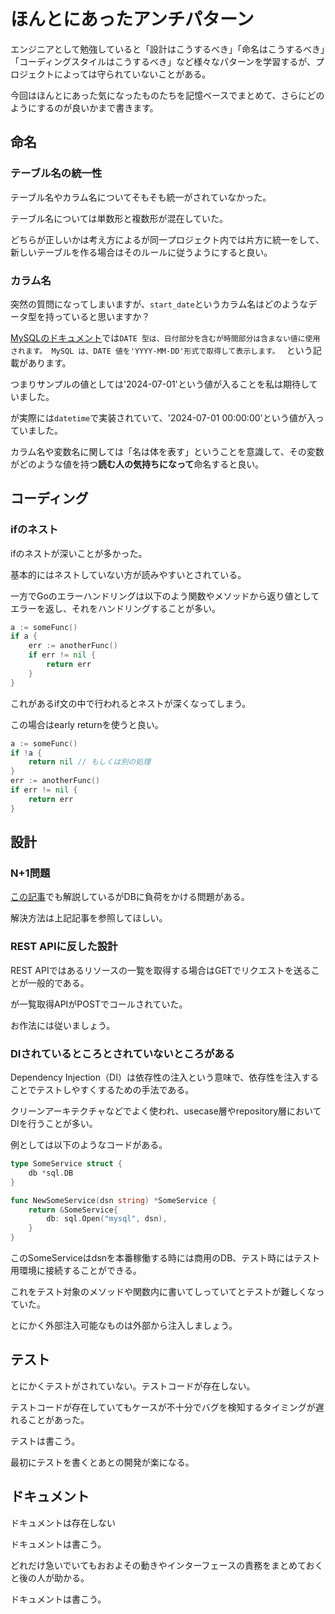 # ほんとにあったアンチパターン

エンジニアとして勉強していると「設計はこうするべき」「命名はこうするべき」「コーディングスタイルはこうするべき」など様々なパターンを学習するが、プロジェクトによっては守られていないことがある。

今回はほんとにあった気になったものたちを記憶ベースでまとめて、さらにどのようにするのが良いかまで書きます。

## 命名

### テーブル名の統一性

テーブル名やカラム名についてそもそも統一がされていなかった。

テーブル名については単数形と複数形が混在していた。

どちらが正しいかは考え方によるが同一プロジェクト内では片方に統一をして、新しいテーブルを作る場合はそのルールに従うようにすると良い。

### カラム名

突然の質問になってしまいますが、`start_date`というカラム名はどのようなデータ型を持っていると思いますか？

[MySQLのドキュメント](https://dev.mysql.com/doc/refman/8.0/ja/datetime.html)では`DATE 型は、日付部分を含むが時間部分は含まない値に使用されます。 MySQL は、DATE 値を'YYYY-MM-DD'形式で取得して表示します。 ` という記載があります。

つまりサンプルの値としては'2024-07-01'という値が入ることを私は期待していました。

が実際には`datetime`で実装されていて、'2024-07-01 00:00:00'という値が入っていました。

カラム名や変数名に関しては「名は体を表す」ということを意識して、その変数がどのような値を持つ**読む人の気持ちになって**命名すると良い。

## コーディング

### ifのネスト

ifのネストが深いことが多かった。


基本的にはネストしていない方が読みやすいとされている。

一方でGoのエラーハンドリングは以下のよう関数やメソッドから返り値としてエラーを返し、それをハンドリングすることが多い。

```go
a := someFunc()
if a {
    err := anotherFunc()
    if err != nil {
        return err
    }
}
```

これがあるif文の中で行われるとネストが深くなってしまう。

この場合はearly returnを使うと良い。

```go
a := someFunc()
if !a {
    return nil // もしくは別の処理
}
err := anotherFunc()
if err != nil {
    return err
}
```

## 設計

### N+1問題

[この記事](https://qiita.com/tsukasaI/items/8ff1a50315297725f49c)でも解説しているがDBに負荷をかける問題がある。

解決方法は上記記事を参照してほしい。

### REST APIに反した設計

REST APIではあるリソースの一覧を取得する場合はGETでリクエストを送ることが一般的である。

が一覧取得APIがPOSTでコールされていた。

お作法には従いましょう。

### DIされているところとされていないところがある

Dependency Injection（DI）は依存性の注入という意味で、依存性を注入することでテストしやすくするための手法である。

クリーンアーキテクチャなどでよく使われ、usecase層やrepository層においてDIを行うことが多い。

例としては以下のようなコードがある。

```go
type SomeService struct {
    db *sql.DB
}

func NewSomeService(dsn string) *SomeService {
    return &SomeService{
        db: sql.Open("mysql", dsn),
    }
}
```

このSomeServiceはdsnを本番稼働する時には商用のDB、テスト時にはテスト用環境に接続することができる。

これをテスト対象のメソッドや関数内に書いてしっていてとテストが難しくなっていた。

とにかく外部注入可能なものは外部から注入しましょう。

## テスト

とにかくテストがされていない。テストコードが存在しない。

テストコードが存在していてもケースが不十分でバグを検知するタイミングが遅れることがあった。

テストは書こう。

最初にテストを書くとあとの開発が楽になる。

## ドキュメント

ドキュメントは存在しない

ドキュメントは書こう。

どれだけ急いでいてもおおよその動きやインターフェースの責務をまとめておくと後の人が助かる。

ドキュメントは書こう。
